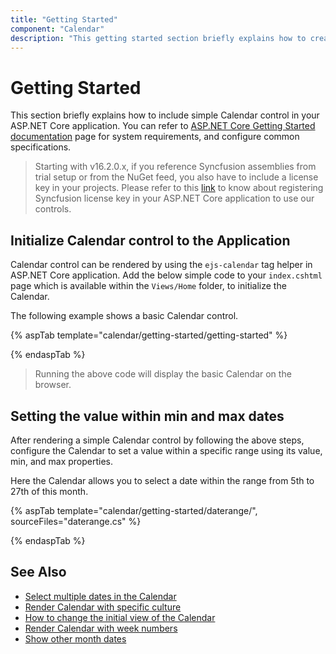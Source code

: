 ```yaml
---
title: "Getting Started"
component: "Calendar"
description: "This getting started section briefly explains how to create a calendar component in an application."
---
```


# Getting Started

This section briefly explains how to include simple Calendar control in your ASP.NET Core application. You can refer to [ASP.NET Core Getting Started documentation](../../getting-started/) page for system requirements, and configure common specifications.

> Starting with v16.2.0.x, if you reference Syncfusion assemblies from trial setup or from the NuGet feed, you also have to include a license key in your projects. Please refer to this [link](https://help.syncfusion.com/common/essential-studio/licensing/license-key#aspnet-core) to know about registering Syncfusion license key in your ASP.NET Core application to use our controls.

## Initialize Calendar control to the Application

Calendar control can be rendered by using the `ejs-calendar` tag helper in ASP.NET Core application. Add the below simple code to your `index.cshtml` page which is available within the `Views/Home` folder, to initialize the Calendar.

The following example shows a basic Calendar control.

{% aspTab template="calendar/getting-started/getting-started" %}

{% endaspTab %}

> Running the above code will display the basic Calendar on the browser.

## Setting the value within min and max dates

After rendering a simple Calendar control by following the above steps, configure the Calendar to set a value within a specific range using its value, min, and max properties.

Here the Calendar allows you to select a date within the range from 5th to 27th of this month.

{% aspTab template="calendar/getting-started/daterange/", sourceFiles="daterange.cs" %}

{% endaspTab %}

## See Also

* [Select multiple dates in the Calendar](./multi-select)
* [Render Calendar with specific culture](./globalization)
* [How to change the initial view of the Calendar](./calendar-views)
* [Render Calendar with week numbers](./how-to/render-the-calendar-with-week-numbers)
* [Show other month dates](./how-to/show-dates-of-other-months)
